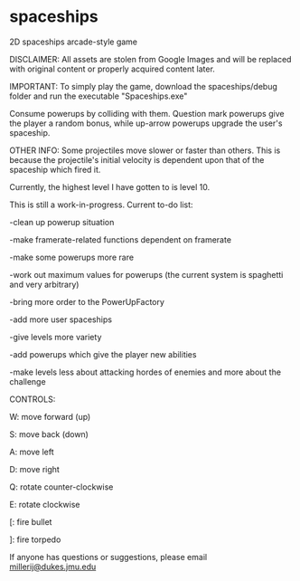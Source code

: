 # spaceships
2D spaceships arcade-style game

DISCLAIMER:
All assets are stolen from Google Images and will be replaced with original content or properly acquired content later.

IMPORTANT:
To simply play the game, download the spaceships/debug folder and run the executable "Spaceships.exe"

Consume powerups by colliding with them. Question mark powerups give the player a random bonus, while up-arrow powerups upgrade the user's spaceship.

OTHER INFO:
Some projectiles move slower or faster than others. This is because the projectile's initial velocity is dependent upon that of the spaceship which fired it.

Currently, the highest level I have gotten to is level 10.

This is still a work-in-progress. Current to-do list:

-clean up powerup situation

-make framerate-related functions dependent on framerate

-make some powerups more rare

-work out maximum values for powerups (the current system is spaghetti and very arbitrary)

-bring more order to the PowerUpFactory

-add more user spaceships

-give levels more variety

-add powerups which give the player new abilities

-make levels less about attacking hordes of enemies and more about the challenge

CONTROLS:

W: move forward (up)

S: move back (down)

A: move left

D: move right

Q: rotate counter-clockwise

E: rotate clockwise

[: fire bullet

]: fire torpedo


If anyone has questions or suggestions, please email millerij@dukes.jmu.edu

